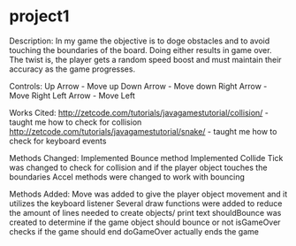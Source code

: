 # project1
Description:
In my game the objective is to doge obstacles and to avoid touching the boundaries of the board. Doing either results in
game over. The twist is, the player gets a random speed boost and must maintain their accuracy as the game progresses.

Controls:
Up Arrow - Move up
Down Arrow - Move down
Right Arrow - Move Right
Left Arrow - Move Left

Works Cited:
http://zetcode.com/tutorials/javagamestutorial/collision/ - taught me how to check for collision
http://zetcode.com/tutorials/javagamestutorial/snake/ - taught me how to check for keyboard events

Methods Changed:
Implemented Bounce method
Implemented Collide
Tick was changed to check for collision and if the player object touches the boundaries
Accel methods were changed to work with bouncing 

Methods Added:
Move was added to give the player object movement and it utilizes the keyboard listener
Several draw functions were added to reduce the amount of lines needed to create objects/ print text
shouldBounce was created to determine if the game object should bounce or not
isGameOver checks if the game should end
doGameOver actually ends the game

